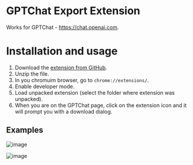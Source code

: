 # GPTChat Export Extension

Works for GPTChat - https://chat.openai.com.

# Installation and usage


1. Download the [extension from GitHub](https://github.com/mitjafelicijan/gptchat-export-extension/archive/refs/heads/master.zip).
2. Unzip the file.
3. In you chromuim browser, go to `chrome://extensions/`.
4. Enable developer mode.
5. Load unpacked extension (select the folder where extension was unpacked).
6. When you are on the GPTChat page, click on the extension icon and it will prompt you with a download dialog.

## Examples

![image](https://user-images.githubusercontent.com/296714/207409091-677a948f-6bac-4646-bce4-754237f44a74.png)

![image](https://user-images.githubusercontent.com/296714/207409242-8e3bd856-bb28-4a4e-a5de-8ea5d06d84be.png)
